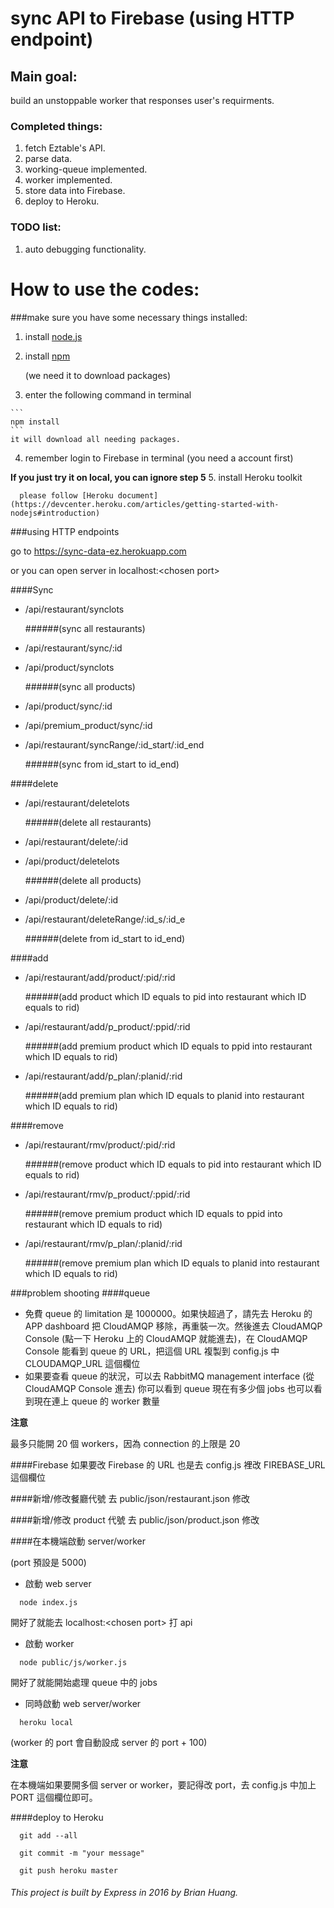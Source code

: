# sync API to Firebase (using HTTP endpoint)

## Main goal: 
  build an unstoppable worker that responses user's requirments.

### Completed things:
  1. fetch Eztable's API.
  2. parse data.
  3. working-queue implemented.
  4. worker implemented.
  5. store data into Firebase.
  6. deploy to Heroku.

### TODO list:
  1. auto debugging functionality.



# How to use the codes:

###make sure you have some necessary things installed:

   1. install [node.js](https://nodejs.org/)
   2. install [npm](https://www.npmjs.com/)
   
      (we need it to download packages)
   3. enter the following command in terminal
   
    ```
    npm install
    ```
    it will download all needing packages.
   4. remember login to Firebase in terminal (you need a account first)
   
   **If you just try it on local, you can ignore step 5**
   5. install Heroku toolkit
   
      please follow [Heroku document](https://devcenter.heroku.com/articles/getting-started-with-nodejs#introduction)

###using HTTP endpoints

go to https://sync-data-ez.herokuapp.com

or you can open server in localhost:\<chosen port\>

####Sync
- /api/restaurant/synclots

  ######(sync all restaurants)
- /api/restaurant/sync/:id
- /api/product/synclots

  ######(sync all products)
- /api/product/sync/:id
- /api/premium_product/sync/:id
- /api/restaurant/syncRange/:id_start/:id_end

  ######(sync from id_start to id_end)


####delete
- /api/restaurant/deletelots

  ######(delete all restaurants)
- /api/restaurant/delete/:id
- /api/product/deletelots

  ######(delete all products)
- /api/product/delete/:id
- /api/restaurant/deleteRange/:id_s/:id_e

  ######(delete from id_start to id_end)


####add
- /api/restaurant/add/product/:pid/:rid

  ######(add product which ID equals to pid into restaurant which ID equals to rid)
- /api/restaurant/add/p_product/:ppid/:rid

  ######(add premium product which ID equals to ppid into restaurant which ID equals to rid)
- /api/restaurant/add/p_plan/:planid/:rid

  ######(add premium plan which ID equals to planid into restaurant which ID equals to rid)


####remove
- /api/restaurant/rmv/product/:pid/:rid

  ######(remove product which ID equals to pid into restaurant which ID equals to rid)
- /api/restaurant/rmv/p_product/:ppid/:rid

  ######(remove premium product which ID equals to ppid into restaurant which ID equals to rid)
- /api/restaurant/rmv/p_plan/:planid/:rid

  ######(remove premium plan which ID equals to planid into restaurant which ID equals to rid)


###problem shooting
####queue
- 免費 queue 的 limitation 是 1000000。如果快超過了，請先去 Heroku 的 APP dashboard 把 CloudAMQP 移除，再重裝一次。然後進去 CloudAMQP Console (點一下 Heroku 上的 CloudAMQP 就能進去)，在 CloudAMQP Console 能看到 queue 的 URL，把這個 URL 複製到 config.js 中 CLOUDAMQP_URL 這個欄位
- 如果要查看 queue 的狀況，可以去 RabbitMQ management interface (從 CloudAMQP Console 進去)
你可以看到 queue 現在有多少個 jobs
也可以看到現在連上 queue 的 worker 數量

**注意**

最多只能開 20 個 workers，因為 connection 的上限是 20


####Firebase
如果要改 Firebase 的 URL
也是去 config.js 裡改 FIREBASE_URL 這個欄位


####新增/修改餐廳代號
去 public/json/restaurant.json 修改


####新增/修改 product 代號
去 public/json/product.json 修改


####在本機端啟動 server/worker

(port 預設是 5000)
- 啟動 web server
```
  node index.js
```

開好了就能去 localhost:\<chosen port\> 打 api
- 啟動 worker
```
  node public/js/worker.js
```

開好了就能開始處理 queue 中的 jobs
- 同時啟動 web server/worker
```
  heroku local
```

  (worker 的 port 會自動設成 server 的 port + 100)

  **注意**
  
在本機端如果要開多個 server or worker，要記得改 port，去 config.js 中加上 PORT 這個欄位即可。


####deploy to Heroku
```
  git add --all
```
```
  git commit -m "your message"
```
```
  git push heroku master
```
  
  
  
  

###### This project is built by Express in 2016 by Brian Huang.
